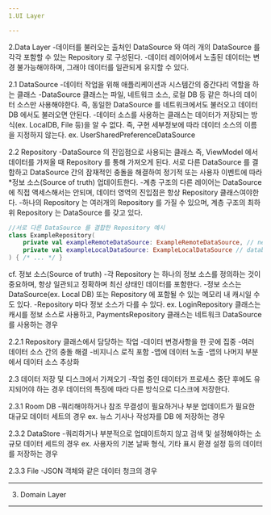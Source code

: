 ```yaml
---
1.UI Layer

---
```


2.Data Layer
-데이터를 불러오는 출처인 DataSource 와 여러 개의 DataSource 를 각각 포함할 수 있는 Repository 로 구성된다.
-데이터 레이어에서 노출된 데이터는 변경 불가능해야하며, 그래야 데이터를 일관되게 유지할 수 있다.

2.1 DataSource
-데이터 작업을 위해 애플리케이션과 시스템간의 중간다리 역할을 하는 클래스
-DataSource 클래스는 파일, 네트워크 소스, 로컬 DB 등 같은 하나의 데이터 소스만 사용해야한다.
즉, 동일한 DataSource 를 네트워크에서도 불러오고 데이터 DB 에서도 불러오면 안된다.
-데이터 소스를 사용하는 클래스는 데이터가 저장되는 방식(ex. LocalDB, File 등)을 알 수 없다.
즉, 구현 세부정보에 따라 데이터 소스의 이름을 지정하지 않는다. ex. UserSharedPreferenceDataSource

2.2 Repository
-DataSource 의 진입점으로 사용되는 클래스
즉, ViewModel 에서 데이터를 가져올 때 Repository 를 통해 가져오게 된다.
서로 다른 DataSource 를 결합하고 DataSource 간의 잠재적인 충돌을 해결하여 정기적 또는 사용자 이벤트에 따라 *정보 소스(Source of truth) 업데이트한다.
-계층 구조의 다른 레이어는 DataSource 에 직접 액세스해서는 안되며, 데이터 영역의 진입점은 항상 Repository 클래스여야한다.
-하나의 Repository 는 여러개의 Repository 를 가질 수 있으며, 계층 구조의 최하위 Repository 는 DataSource 를 갖고 있다.

```kotlin
//서로 다른 DataSource 를 결합한 Repository 예시
class ExampleRepository(
    private val exampleRemoteDataSource: ExampleRemoteDataSource, // network
    private val exampleLocalDataSource: ExampleLocalDataSource // database
) { /* ... */ }
```

cf. 정보 소스(Source of truth)
-각 Repository 는 하나의 정보 소스를 정의하는 것이 중요하며, 항상 일관되고 정확하며 최신 상태인 데이터를 포함한다.
-정보 소스는 DataSource(ex. Local DB) 또는 Repository 에 포함될 수 있는 메모리 내 캐시일 수도 있다.
-Repository 마다 정보 소스가 다를 수 있다.
ex. LoginRepository 클래스는 캐시를 정보 소스로 사용하고, PaymentsRepository 클래스는 네트워크 DataSource 를 사용하는 경우

2.2.1 Repository 클래스에서 담당하는 작업
-데이터 변경사항을 한 곳에 집중
-여러 데이터 소스 간의 충돌 해결
-비지니스 로직 포함
-앱에 데이터 노출
-앱의 나머지 부분에서 데이터 소스 추상화

2.3 데이터 저장 및 디스크에서 가져오기
-작업 중인 데이터가 프로세스 중단 후에도 유지되어야 하는 경우 데이터의 특징에 따라 다른 방식으로 디스크에 저장한다.

2.3.1 Room DB
-쿼리해야하거나 참조 무결성이 필요하거나 부분 업데이트가 필요한 대규모 데이터 세트의 경우
ex. 뉴스 기사나 작성자를 DB 에 저장하는 경우

2.3.2 DataStore
-쿼리하거나 부분적으로 업데이트하지 않고 검색 및 설정해야하는 소규모 데이터 세트의 경우
ex. 사용자의 기본 날짜 형식, 기타 표시 환경 설정 등의 데이터를 저장하는 경우

2.3.3 File
-JSON 객체와 같은 데이터 청크의 경우

---

3. Domain Layer


---




